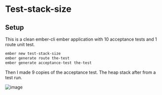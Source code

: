 # Test-stack-size

## Setup
This is a clean ember-cli ember application with 10 acceptance tests and 1 route unit test.

```sh
ember new test-stack-size
ember generate route the-test
ember generate acceptance-test the-test
```

Then I made 9 copies of the acceptance test.
The heap stack after from a test run.

![image](https://cloud.githubusercontent.com/assets/647691/19974448/d2f8105e-a1a5-11e6-8742-96255eb559f2.png)
